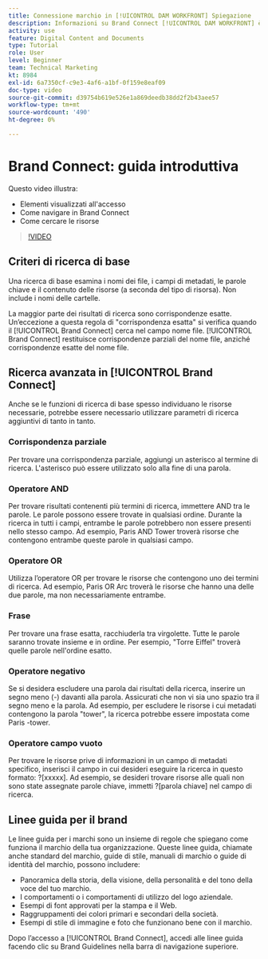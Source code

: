 ```yaml
---
title: Connessione marchio in [!UICONTROL DAM WORKFRONT] Spiegazione
description: Informazioni su Brand Connect [!UICONTROL DAM WORKFRONT] è e come navigarlo.
activity: use
feature: Digital Content and Documents
type: Tutorial
role: User
level: Beginner
team: Technical Marketing
kt: 8984
exl-id: 6a7350cf-c9e3-4af6-a1bf-0f159e8eaf09
doc-type: video
source-git-commit: d39754b619e526e1a869deedb38dd2f2b43aee57
workflow-type: tm+mt
source-wordcount: '490'
ht-degree: 0%

---
```


# Brand Connect: guida introduttiva

Questo video illustra:

* Elementi visualizzati all&#39;accesso
* Come navigare in Brand Connect
* Come cercare le risorse

>[!VIDEO](https://video.tv.adobe.com/v/335246/?quality=12)

## Criteri di ricerca di base

Una ricerca di base esamina i nomi dei file, i campi di metadati, le parole chiave e il contenuto delle risorse (a seconda del tipo di risorsa). Non include i nomi delle cartelle.

La maggior parte dei risultati di ricerca sono corrispondenze esatte. Un’eccezione a questa regola di &quot;corrispondenza esatta&quot; si verifica quando il [!UICONTROL Brand Connect] cerca nel campo nome file. [!UICONTROL Brand Connect] restituisce corrispondenze parziali del nome file, anziché corrispondenze esatte del nome file.

## Ricerca avanzata in [!UICONTROL Brand Connect]

Anche se le funzioni di ricerca di base spesso individuano le risorse necessarie, potrebbe essere necessario utilizzare parametri di ricerca aggiuntivi di tanto in tanto.

### Corrispondenza parziale

Per trovare una corrispondenza parziale, aggiungi un asterisco al termine di ricerca. L&#39;asterisco può essere utilizzato solo alla fine di una parola.

### Operatore AND

Per trovare risultati contenenti più termini di ricerca, immettere AND tra le parole. Le parole possono essere trovate in qualsiasi ordine. Durante la ricerca in tutti i campi, entrambe le parole potrebbero non essere presenti nello stesso campo. Ad esempio, Paris AND Tower troverà risorse che contengono entrambe queste parole in qualsiasi campo.

### Operatore OR

Utilizza l’operatore OR per trovare le risorse che contengono uno dei termini di ricerca. Ad esempio, Paris OR Arc troverà le risorse che hanno una delle due parole, ma non necessariamente entrambe.

### Frase

Per trovare una frase esatta, racchiuderla tra virgolette. Tutte le parole saranno trovate insieme e in ordine. Per esempio, &quot;Torre Eiffel&quot; troverà quelle parole nell&#39;ordine esatto.

### Operatore negativo

Se si desidera escludere una parola dai risultati della ricerca, inserire un segno meno (-) davanti alla parola. Assicurati che non vi sia uno spazio tra il segno meno e la parola. Ad esempio, per escludere le risorse i cui metadati contengono la parola &quot;tower&quot;, la ricerca potrebbe essere impostata come Paris -tower.

### Operatore campo vuoto

Per trovare le risorse prive di informazioni in un campo di metadati specifico, inserisci il campo in cui desideri eseguire la ricerca in questo formato: ?[xxxxx]. Ad esempio, se desideri trovare risorse alle quali non sono state assegnate parole chiave, immetti ?[parola chiave] nel campo di ricerca.

## Linee guida per il brand

Le linee guida per i marchi sono un insieme di regole che spiegano come funziona il marchio della tua organizzazione. Queste linee guida, chiamate anche standard del marchio, guide di stile, manuali di marchio o guide di identità del marchio, possono includere:

* Panoramica della storia, della visione, della personalità e del tono della voce del tuo marchio.
* I comportamenti o i comportamenti di utilizzo del logo aziendale.
* Esempi di font approvati per la stampa e il Web.
* Raggruppamenti dei colori primari e secondari della società.
* Esempi di stile di immagine e foto che funzionano bene con il marchio.

Dopo l’accesso a [!UICONTROL Brand Connect], accedi alle linee guida facendo clic su Brand Guidelines nella barra di navigazione superiore.
